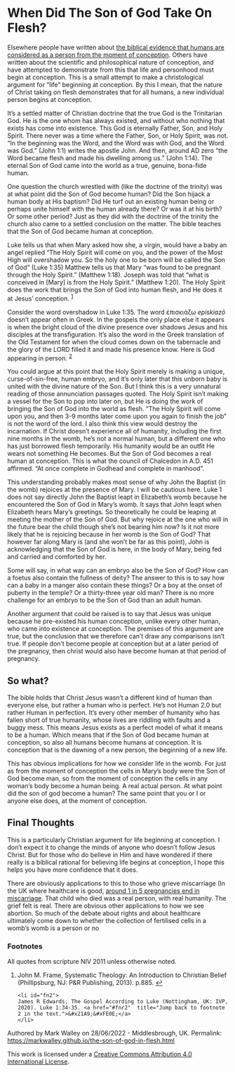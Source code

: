 # When Did The Son of God Take On Flesh?

Elsewhere people have written about [the biblical evidence that humans are considered as a person from the moment of conception](http://crossway.org). Others have written about the scientific and philosophical nature of conception, and have attempted to demonstrate from this that life and personhood must begin at conception. This is a small attempt to make a christological argument for “life” beginning at conception. By this I mean, that the nature of Christ taking on flesh demonstrates that for all humans, a new individual person begins at conception.

It’s a settled matter of Christian doctrine that the true God is the Trinitarian God. He is the one whom has always existed, and without who nothing that exists has come into existence. This God is eternally Father, Son, and Holy Spirit. There never was a time where the Father, Son, or Holy Spirit, was not. “In the beginning was the Word, and the Word was with God, and the Word was God.” (John 1:1)  writes the apostle John. And then, around AD zero “the Word became flesh and made his dwelling among us.” (John 1:14). The eternal Son of God came into the world as a true, genuine, bona-fide human.
 
One question the church wrestled with (like the doctrine of the trinity) was at what point did the Son of God become human? Did the Son hijack a human body at His baptism? Did He turf out an existing human being or perhaps unite himself with the human already there? Or was it at his birth? Or some other period? Just as they did with the doctrine of the trinity the church also came to a settled conclusion on the matter. The bible teaches that the Son of God became human at conception.

Luke tells us that when Mary asked how she, a virgin, would have a baby an angel replied “The Holy Spirit will come on you, and the power of the Most High will overshadow you. So the holy one to be born will be called the Son of God” (Luke 1:35) Matthew tells us that Mary “was found to be pregnant through the Holy Spirit.” (Matthew 1:18). Joseph was told that “what is conceived in [Mary] is from the Holy Spirit.” (Matthew 1:20). The Holy Spirit does the work that brings the Son of God into human flesh, and He does it at Jesus’ conception. <sup id="fnr1">[1](#fn1)</sup>

Consider the word overshadow in Luke 1:35. The word ἐπισκιάζω _episkiazō_ doesn’t appear often in Greek. In the gospels the only place else it appears is when the bright cloud of the divine presence over shadows Jesus and his disciples at the transfiguration. It’s also the word in the Greek translation of the Old Testament for when the cloud comes down on the tabernacle and the glory of the LORD filled it and made his presence know. Here is God appearing in person. <sup id="fnr2">[2](#fn2)</sup>

You could argue at this point that the Holy Spirit merely is making a unique, curse-of-sin-free, human embryo, and it’s only later that this unborn baby is united with the divine nature of the Son. But I think this is a very unnatural reading of those annunciation passages quoted. The Holy Spirit isn’t making a vessel for the Son to pop into later on, but He is doing the work of bringing the Son of God into the world as flesh. “The Holy Spirit will come upon you, and then 3-9 months later come upon you again to finish the job” is not the word of the lord. I also think this view would destroy the incarnation. If Christ doesn’t experience all of humanity, including the first nine months in the womb, he’s not a normal human, but a different one who has just borrowed flesh temporarily. His humanity would be an outfit He wears not something He becomes. But the Son of God becomes a real human at conception. This is what the council of Chalcedon in A.D. 451 affirmed. “At once complete in Godhead and complete in manhood”.

This understanding probably makes most sense of why John the Baptist (in the womb) rejoices at the presence of Mary. I will be cautious here. Luke 1 does not say directly John the Baptist leapt in Elizabeth’s womb because he encountered the Son of God in Mary’s womb. It says that John leapt when Elizabeth hears Mary’s greetings. So theoretically he could be leaping at meeting the mother of the Son of God. But why rejoice at the one who will in the future bear the child though she’s not bearing him now? Is it not more likely that he is rejoicing because in her womb is the Son of God? That however far along Mary is (and she won’t be far as this point), John is acknowledging that the Son of God is here, in the body of Mary, being fed and carried and comforted by her.

Some will say, in what way can an embryo also be the Son of God? How can a foetus also contain the fullness of deity? The answer to this is to say how can a baby in a manger also contain these things? Or a boy at the onset of puberty in the temple? Or a thirty-three year old man? There is no more challenge for an embryo to be the Son of God than an adult human.

Another argument that could be raised is to say that Jesus was unique because he pre-existed his human conception, unlike every other human, who came into existence at conception. The premises of this argument are true, but the conclusion that we therefore can’t draw any comparisons isn’t true. If people don’t become people at conception but at a later period of the pregnancy, then christ would also have become human at that period of pregnancy.

## So what?

The bible holds that Christ Jesus wasn’t a different kind of human than everyone else, but rather a human who is perfect. He’s not Human 2.0 but rather Human in perfection. It’s every other member of humanity who has fallen short of true humanity, whose lives are riddling with faults and a buggy mess.  This means Jesus exists as a perfect model of what it means to be a human. Which means that if the Son of God became human at conception, so also all humans become humans at conception. It is conception that is the dawning of a new person, the beginning of a new life. 

This has obvious implications for how we consider life in the womb. For just as from the moment of conception the cells in Mary’s body were the Son of God become man, so from the moment of conception the cells in any woman’s body become a human being. A real actual person. At what point did the son of god become a human? The same point that you or I or anyone else does, at the moment of conception.

## Final Thoughts

This is a particularly Christian argument for life beginning at conception. I don’t expect it to change the minds of anyone who doesn’t follow Jesus Christ. But for those who do believe in Him and have wondered if there really is a biblical rational for believing life begins at conception, I hope this helps you have more confidence that it does.

There are obviously applications to this to those who grieve miscarriage (In the UK where healthcare is good, [around 1 in 5 pregnancies end in miscarriage](https://www.tommys.org/baby-loss-support/miscarriage-information-and-support/miscarriage-statistics). That child who died was a real person, with real humanity. The grief felt is real. There are obvious other applications to how we see abortion. So much of the debate about rights and about healthcare ultimately come down to whether the collection of fertilised cells in a womb’s womb is a person or no

### Footnotes

All quotes from scripture NIV 2011 unless otherwise noted.

<ol>
	<li id="fn1">
John M. Frame, Systematic Theology: An Introduction to Christian Belief (Phillipsburg, NJ: P&R Publishing, 2013). p.885. <a href="#fnr1"  title="Jump back to footnote 1 in the text.">&#x21A9;&#xFE0E;︎</a>
	</li>

	<li id="fn2">
	James R Edwards, The Gospel According to Luke (Nottingham, UK: IVP, 2020). Luke 1:34-35. <a href="#fnr2"  title="Jump back to footnote 2 in the text.">&#x21A9;&#xFE0E;︎</a> 
	</li>
</ol>

 
Authored by Mark Walley on 28/06/2022 - Middlesbrough, UK. Permalink:  https://markwalley.github.io/the-son-of-god-in-flesh.html

This work is licensed under a <a rel="license" href="http://creativecommons.org/licenses/by/4.0/">Creative Commons Attribution 4.0 International License</a>.
